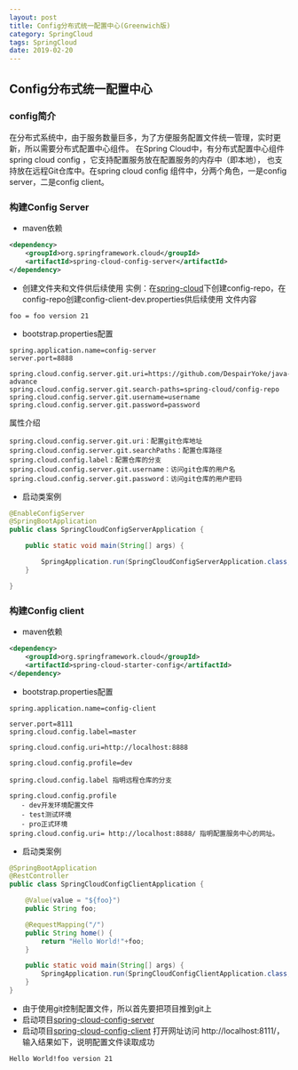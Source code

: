 ```yaml
---
layout: post
title: Config分布式统一配置中心(Greenwich版)
category: SpringCloud
tags: SpringCloud
date: 2019-02-20
---
```


## Config分布式统一配置中心

### config简介
在分布式系统中，由于服务数量巨多，为了方便服务配置文件统一管理，实时更新，所以需要分布式配置中心组件。
在Spring Cloud中，有分布式配置中心组件spring cloud config ，它支持配置服务放在配置服务的内存中（即本地），
也支持放在远程Git仓库中。在spring cloud config 组件中，分两个角色，一是config server，二是config client。

### 构建Config Server

- maven依赖
```xml
<dependency>
    <groupId>org.springframework.cloud</groupId>
    <artifactId>spring-cloud-config-server</artifactId>
</dependency>
```
- 创建文件夹和文件供后续使用
实例：在[spring-cloud]()下创建config-repo，在config-repo创建config-client-dev.properties供后续使用
文件内容
```properties
foo = foo version 21
```
- bootstrap.properties配置
```properties
spring.application.name=config-server
server.port=8888

spring.cloud.config.server.git.uri=https://github.com/DespairYoke/java-advance
spring.cloud.config.server.git.search-paths=spring-cloud/config-repo
spring.cloud.config.server.git.username=username
spring.cloud.config.server.git.password=password
```
属性介绍

    spring.cloud.config.server.git.uri：配置git仓库地址
    spring.cloud.config.server.git.searchPaths：配置仓库路径
    spring.cloud.config.label：配置仓库的分支
    spring.cloud.config.server.git.username：访问git仓库的用户名
    spring.cloud.config.server.git.password：访问git仓库的用户密码

- 启动类案例
```java
@EnableConfigServer
@SpringBootApplication
public class SpringCloudConfigServerApplication {

	public static void main(String[] args) {

		SpringApplication.run(SpringCloudConfigServerApplication.class, args);
	}

}
```
### 构建Config client

- maven依赖
```xml
<dependency>
    <groupId>org.springframework.cloud</groupId>
    <artifactId>spring-cloud-starter-config</artifactId>
</dependency>
```

- bootstrap.properties配置
```properties
spring.application.name=config-client

server.port=8111
spring.cloud.config.label=master

spring.cloud.config.uri=http://localhost:8888

spring.cloud.config.profile=dev
```
    spring.cloud.config.label 指明远程仓库的分支
  
    spring.cloud.config.profile
       - dev开发环境配置文件
       - test测试环境
       - pro正式环境
    spring.cloud.config.uri= http://localhost:8888/ 指明配置服务中心的网址。

- 启动类案例
```java
@SpringBootApplication
@RestController
public class SpringCloudConfigClientApplication {

	@Value(value = "${foo}")
	public String foo;

	@RequestMapping("/")
	public String home() {
		return "Hello World!"+foo;
	}

	public static void main(String[] args) {
		SpringApplication.run(SpringCloudConfigClientApplication.class, args);
	}
}
```
- 由于使用git控制配置文件，所以首先要把项目推到git上
- 启动项目[spring-cloud-config-server](./spring-cloud-config-server)
- 启动项目[spring-cloud-config-client](./spring-cloud-config-client)
打开网址访问 http://localhost:8111/，输入结果如下，说明配置文件读取成功
```properties
Hello World!foo version 21
```
